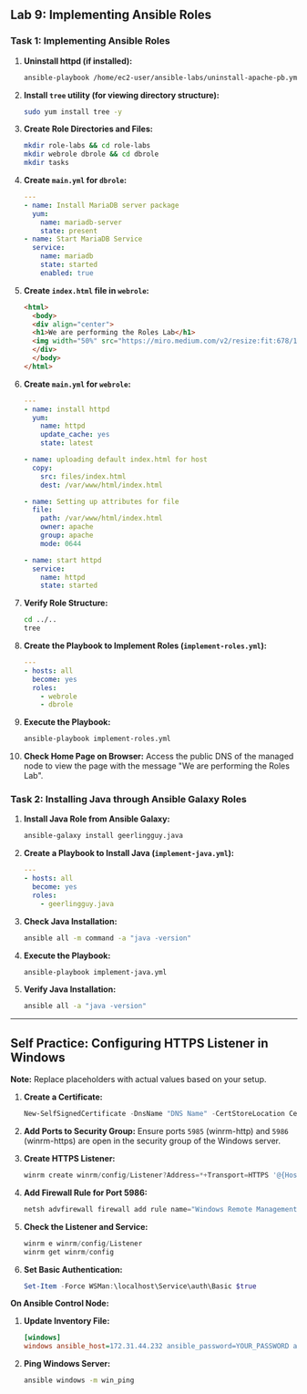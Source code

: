 ## Lab 9: Implementing Ansible Roles

### Task 1: Implementing Ansible Roles

1. **Uninstall httpd (if installed):**
    ```sh
    ansible-playbook /home/ec2-user/ansible-labs/uninstall-apache-pb.yml
    ```

2. **Install `tree` utility (for viewing directory structure):**
    ```sh
    sudo yum install tree -y
    ```

3. **Create Role Directories and Files:**

    ```sh
    mkdir role-labs && cd role-labs
    mkdir webrole dbrole && cd dbrole
    mkdir tasks
    ```

4. **Create `main.yml` for `dbrole`:**
    ```yaml
    ---
    - name: Install MariaDB server package
      yum:
        name: mariadb-server
        state: present
    - name: Start MariaDB Service
      service:
        name: mariadb
        state: started
        enabled: true
    ```

5. **Create `index.html` file in `webrole`:**
    ```html
    <html>
      <body>
      <div align="center">
      <h1>We are performing the Roles Lab</h1>
      <img width="50%" src="https://miro.medium.com/v2/resize:fit:678/1*MtmOHEt8ZX7s5KxV6bFSUg.png">
      </div>
      </body>
    </html>
    ```

6. **Create `main.yml` for `webrole`:**
    ```yaml
    ---
    - name: install httpd
      yum:
        name: httpd
        update_cache: yes
        state: latest

    - name: uploading default index.html for host
      copy:
        src: files/index.html
        dest: /var/www/html/index.html

    - name: Setting up attributes for file
      file:
        path: /var/www/html/index.html
        owner: apache
        group: apache
        mode: 0644

    - name: start httpd
      service:
        name: httpd
        state: started
    ```

7. **Verify Role Structure:**
    ```sh
    cd ../..
    tree
    ```

8. **Create the Playbook to Implement Roles (`implement-roles.yml`):**
    ```yaml
    ---
    - hosts: all
      become: yes
      roles:
        - webrole
        - dbrole
    ```

9. **Execute the Playbook:**
    ```sh
    ansible-playbook implement-roles.yml
    ```

10. **Check Home Page on Browser:**
    Access the public DNS of the managed node to view the page with the message "We are performing the Roles Lab".

### Task 2: Installing Java through Ansible Galaxy Roles

1. **Install Java Role from Ansible Galaxy:**
    ```sh
    ansible-galaxy install geerlingguy.java
    ```

2. **Create a Playbook to Install Java (`implement-java.yml`):**
    ```yaml
    ---
    - hosts: all
      become: yes
      roles:
        - geerlingguy.java
    ```

3. **Check Java Installation:**
    ```sh
    ansible all -m command -a "java -version"
    ```

4. **Execute the Playbook:**
    ```sh
    ansible-playbook implement-java.yml
    ```

5. **Verify Java Installation:**
    ```sh
    ansible all -a "java -version"
    ```

---

## Self Practice: Configuring HTTPS Listener in Windows

**Note:** Replace placeholders with actual values based on your setup.

1. **Create a Certificate:**
    ```powershell
    New-SelfSignedCertificate -DnsName "DNS Name" -CertStoreLocation Cert:\LocalMachine\My
    ```

2. **Add Ports to Security Group:**
    Ensure ports `5985` (winrm-http) and `5986` (winrm-https) are open in the security group of the Windows server.

3. **Create HTTPS Listener:**
    ```powershell
    winrm create winrm/config/Listener?Address=*+Transport=HTTPS '@{Hostname="DNS Name"; CertificateThumbprint="Thumbprint"}'
    ```

4. **Add Firewall Rule for Port 5986:**
    ```powershell
    netsh advfirewall firewall add rule name="Windows Remote Management (HTTPS-In)" dir=in action=allow protocol=TCP localport=5986
    ```

5. **Check the Listener and Service:**
    ```powershell
    winrm e winrm/config/Listener
    winrm get winrm/config
    ```

6. **Set Basic Authentication:**
    ```powershell
    Set-Item -Force WSMan:\localhost\Service\auth\Basic $true
    ```

**On Ansible Control Node:**

1. **Update Inventory File:**
    ```ini
    [windows]
    windows ansible_host=172.31.44.232 ansible_password=YOUR_PASSWORD ansible_connection=winrm ansible_port=5986 ansible_user=administrator ansible_winrm_server_cert_validation=ignore ansible_winrm_transport=basic
    ```

2. **Ping Windows Server:**
    ```sh
    ansible windows -m win_ping
    ```
